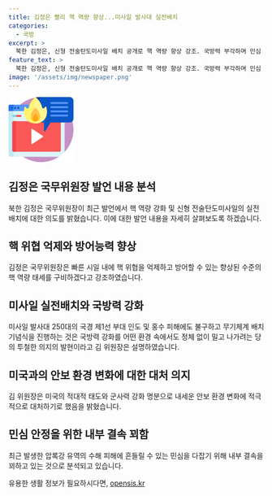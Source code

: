 ```yaml
---
title: 김정은 빨리 핵 역량 향상...미사일 발사대 실전배치
categories:
  - 국방
excerpt: >
  북한 김정은, 신형 전술탄도미사일 배치 공개로 핵 역량 향상 강조. 국방력 부각하며 민심 안정화 시도
feature_text: >
  북한 김정은, 신형 전술탄도미사일 배치 공개로 핵 역량 향상 강조. 국방력 부각하며 민심 안정화 시도
image: '/assets/img/newspaper.png'
---
```


<p><img src="/assets/img/news.png" alt="rentncar 속보" /></p>

<h2 data-ke-size="size26">김정은 국무위원장 발언 내용 분석</h2>

<p data-ke-size="size16">북한 김정은 국무위원장이 최근 발언에서 핵 역량 강화 및 신형 전술탄도미사일의 실전배치에 대한 의도를 밝혔습니다. 이에 대한 발언 내용을 자세히 살펴보도록 하겠습니다.</p>

<h2 data-ke-size="size26">핵 위협 억제와 방어능력 향상</h2>

<p data-ke-size="size16">김정은 국무위원장은 빠른 시일 내에 핵 위협을 억제하고 방어할 수 있는 향상된 수준의 핵 역량 태세를 구비하겠다고 강조하였습니다.</p>

<h2 data-ke-size="size26">미사일 실전배치와 국방력 강화</h2>

<p data-ke-size="size16">미사일 발사대 250대의 국경 제1선 부대 인도 및 홍수 피해에도 불구하고 무기체계 배치 기념식을 진행하는 것은 국방력 강화를 어떤 환경 속에서도 정체 없이 밀고 나가려는 당의 투철한 의지의 발현이라고 김 위원장은 설명하였습니다.</p>

<h2 data-ke-size="size26">미국과의 안보 환경 변화에 대한 대처 의지</h2>

<p data-ke-size="size16">김 위원장은 미국의 적대적 태도와 군사력 강화 명분으로 내세운 안보 환경 변화에 적극적으로 대처하기로 했음을 밝혔습니다.</p>

<h2 data-ke-size="size26">민심 안정을 위한 내부 결속 꾀함</h2>

<p data-ke-size="size16">최근 발생한 압록강 유역의 수해 피해에 흔들릴 수 있는 민심을 다잡기 위해 내부 결속을 꾀하고 있는 것으로 분석되고 있습니다.</p>
유용한 생활 정보가 필요하시다면, <a href="https://opensis.kr" rel="dofollow">opensis.kr</a>


